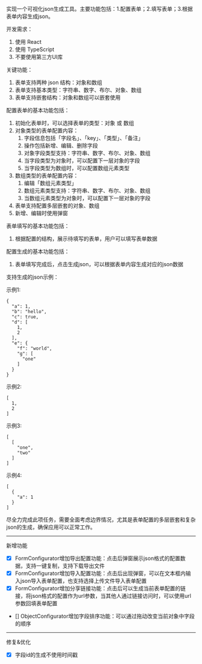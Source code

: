 实现一个可视化json生成工具。主要功能包括：1.配置表单；2.填写表单；3.根据表单内容生成json。

开发需求：
1. 使用 React
2. 使用 TypeScript
3. 不要使用第三方UI库

关键功能：
1. 表单支持两种 json 结构：对象和数组
2. 表单支持基本类型：字符串、数字、布尔、对象、数组
3. 表单支持嵌套结构：对象和数组可以嵌套使用

配置表单的基本功能包括：
1. 初始化表单时，可以选择表单的类型：对象 或 数组
2. 对象类型的表单配置内容：
    1. 字段信息包括「字段名」、「key」、「类型」、「备注」
    2. 操作包括新增、编辑、删除字段
    3. 对象字段类型支持：字符串、数字、布尔、对象、数组
    4. 当字段类型为对象时，可以配置下一层对象的字段
    5. 当字段类型为数组时，可以配置数组元素类型
3. 数组类型的表单配置内容：
    1. 编辑「数组元素类型」
    2. 数组元素类型支持：字符串、数字、布尔、对象、数组
    3. 当数组元素类型为对象时，可以配置下一层对象的字段
4. 表单支持配置多层嵌套的对象、数组
5. 新增、编辑时使用弹窗

表单填写的基本功能包括：
1. 根据配置的结构，展示待填写的表单，用户可以填写表单数据

配置生成的基本功能包括：
1. 表单填写完成后，点击生成json，可以根据表单内容生成对应的json数据

支持生成的json示例：

示例1:

```
{
  "a": 1,
  "b": "hello",
  "c": true,
  "d": [
    1,
    2
  ],
  "e": {
    "f": "world",
    "g": [
      "one"
    ]
  }
}
```

示例2:

```
[
  1,
  2
]
```

示例3:
```
[
  [
    "one",
    "two"
  ]
]
```

示例4:
```
[
  {
    "a": 1
  }
]
```

尽全力完成此项任务，需要全面考虑边界情况，尤其是表单配置的多层嵌套和复杂json的生成，确保应用可以正常工作。

---

新增功能

- [x] FormConfigurator增加导出配置功能：点击后弹窗展示json格式的配置数据，支持一键复制，支持下载导出文件
- [x] FormConfigurator增加导入配置功能：点击后出现弹窗，可以在文本框内输入json导入表单配置，也支持选择上传文件导入表单配置
- [x] FormConfigurator增加分享链接功能：点击后可以生成当前表单配置的链接，将json格式的配置作为url参数，当其他人通过链接访问时，可以使用url参数回填表单配置
- [] ObjectConfigurator增加字段排序功能：可以通过拖动改变当前对象中字段的顺序

---

修复&优化

- [x] 字段id的生成不使用时间戳